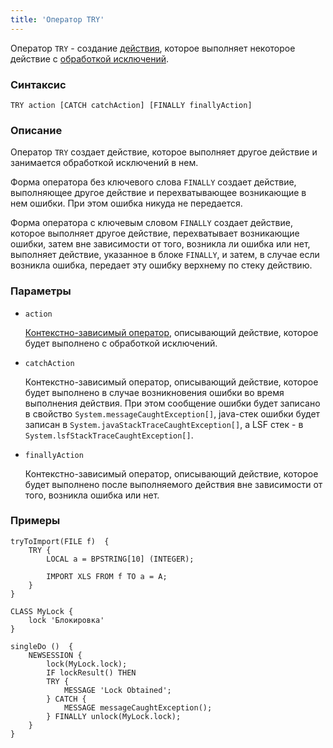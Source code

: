 ```yaml
---
title: 'Оператор TRY'
---
```


Оператор `TRY` - создание [действия](Actions.md), которое выполняет некоторое действие с [обработкой исключений](Exception_handling_TRY.md).

### Синтаксис

    TRY action [CATCH catchAction] [FINALLY finallyAction]

### Описание

Оператор `TRY` создает действие, которое выполняет другое действие и занимается обработкой исключений в нем. 

Форма оператора без ключевого слова `FINALLY` создает действие, выполняющее другое действие и перехватывающее возникающие в нем ошибки. При этом ошибка никуда не передается.

Форма оператора с ключевым словом `FINALLY` создает действие, которое выполняет другое действие, перехватывает возникающие ошибки, затем вне зависимости от того, возникла ли ошибка или нет, выполняет действие, указанное в блоке `FINALLY`, и затем, в случае если возникла ошибка, передает эту ошибку верхнему по стеку действию.

### Параметры

- `action`

    [Контекстно-зависимый оператор](Action_operators.md#contextdependent), описывающий действие, которое будет выполнено с обработкой исключений.

- `catchAction`

    Контекстно-зависимый оператор, описывающий действие, которое будет выполнено в случае возникновения ошибки во время выполнения действия. При этом сообщение ошибки будет записано в свойство `System.messageCaughtException[]`, java-стек ошибки будет записан в `System.javaStackTraceCaughtException[]`, а LSF стек - в `System.lsfStackTraceCaughtException[]`.

- `finallyAction`

    Контекстно-зависимый оператор, описывающий действие, которое будет выполнено после выполняемого действия вне зависимости от того, возникла ошибка или нет.

### Примеры

```lsf
tryToImport(FILE f)  {
    TRY {
        LOCAL a = BPSTRING[10] (INTEGER);

        IMPORT XLS FROM f TO a = A;
    }
}

CLASS MyLock {
    lock 'Блокировка'
}

singleDo ()  {
    NEWSESSION {
        lock(MyLock.lock);
        IF lockResult() THEN
        TRY {
            MESSAGE 'Lock Obtained';
        } CATCH {
            MESSAGE messageCaughtException();
        } FINALLY unlock(MyLock.lock);
    }
}
```
